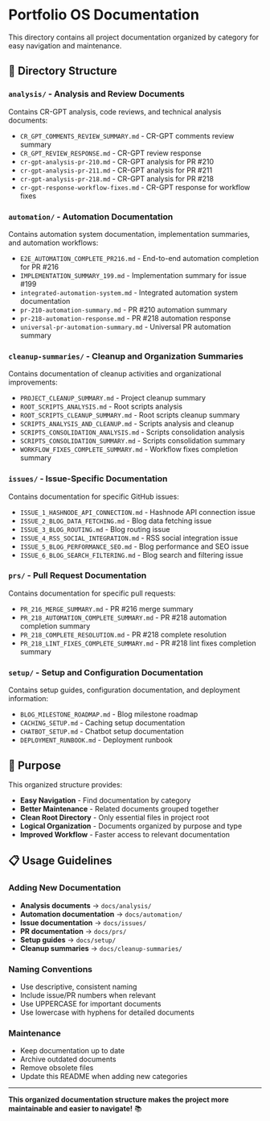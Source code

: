 # Portfolio OS Documentation

This directory contains all project documentation organized by category for easy navigation and maintenance.

## 📁 **Directory Structure**

### **`analysis/`** - Analysis and Review Documents
Contains CR-GPT analysis, code reviews, and technical analysis documents:
- `CR_GPT_COMMENTS_REVIEW_SUMMARY.md` - CR-GPT comments review summary
- `CR_GPT_REVIEW_RESPONSE.md` - CR-GPT review response
- `cr-gpt-analysis-pr-210.md` - CR-GPT analysis for PR #210
- `cr-gpt-analysis-pr-211.md` - CR-GPT analysis for PR #211
- `cr-gpt-analysis-pr-218.md` - CR-GPT analysis for PR #218
- `cr-gpt-response-workflow-fixes.md` - CR-GPT response for workflow fixes

### **`automation/`** - Automation Documentation
Contains automation system documentation, implementation summaries, and automation workflows:
- `E2E_AUTOMATION_COMPLETE_PR216.md` - End-to-end automation completion for PR #216
- `IMPLEMENTATION_SUMMARY_199.md` - Implementation summary for issue #199
- `integrated-automation-system.md` - Integrated automation system documentation
- `pr-210-automation-summary.md` - PR #210 automation summary
- `pr-218-automation-response.md` - PR #218 automation response
- `universal-pr-automation-summary.md` - Universal PR automation summary

### **`cleanup-summaries/`** - Cleanup and Organization Summaries
Contains documentation of cleanup activities and organizational improvements:
- `PROJECT_CLEANUP_SUMMARY.md` - Project cleanup summary
- `ROOT_SCRIPTS_ANALYSIS.md` - Root scripts analysis
- `ROOT_SCRIPTS_CLEANUP_SUMMARY.md` - Root scripts cleanup summary
- `SCRIPTS_ANALYSIS_AND_CLEANUP.md` - Scripts analysis and cleanup
- `SCRIPTS_CONSOLIDATION_ANALYSIS.md` - Scripts consolidation analysis
- `SCRIPTS_CONSOLIDATION_SUMMARY.md` - Scripts consolidation summary
- `WORKFLOW_FIXES_COMPLETE_SUMMARY.md` - Workflow fixes completion summary

### **`issues/`** - Issue-Specific Documentation
Contains documentation for specific GitHub issues:
- `ISSUE_1_HASHNODE_API_CONNECTION.md` - Hashnode API connection issue
- `ISSUE_2_BLOG_DATA_FETCHING.md` - Blog data fetching issue
- `ISSUE_3_BLOG_ROUTING.md` - Blog routing issue
- `ISSUE_4_RSS_SOCIAL_INTEGRATION.md` - RSS social integration issue
- `ISSUE_5_BLOG_PERFORMANCE_SEO.md` - Blog performance and SEO issue
- `ISSUE_6_BLOG_SEARCH_FILTERING.md` - Blog search and filtering issue

### **`prs/`** - Pull Request Documentation
Contains documentation for specific pull requests:
- `PR_216_MERGE_SUMMARY.md` - PR #216 merge summary
- `PR_218_AUTOMATION_COMPLETE_SUMMARY.md` - PR #218 automation completion summary
- `PR_218_COMPLETE_RESOLUTION.md` - PR #218 complete resolution
- `PR_218_LINT_FIXES_COMPLETE_SUMMARY.md` - PR #218 lint fixes completion summary

### **`setup/`** - Setup and Configuration Documentation
Contains setup guides, configuration documentation, and deployment information:
- `BLOG_MILESTONE_ROADMAP.md` - Blog milestone roadmap
- `CACHING_SETUP.md` - Caching setup documentation
- `CHATBOT_SETUP.md` - Chatbot setup documentation
- `DEPLOYMENT_RUNBOOK.md` - Deployment runbook

## 🎯 **Purpose**

This organized structure provides:
- **Easy Navigation** - Find documentation by category
- **Better Maintenance** - Related documents grouped together
- **Clean Root Directory** - Only essential files in project root
- **Logical Organization** - Documents organized by purpose and type
- **Improved Workflow** - Faster access to relevant documentation

## 📋 **Usage Guidelines**

### **Adding New Documentation**
- **Analysis documents** → `docs/analysis/`
- **Automation documentation** → `docs/automation/`
- **Issue documentation** → `docs/issues/`
- **PR documentation** → `docs/prs/`
- **Setup guides** → `docs/setup/`
- **Cleanup summaries** → `docs/cleanup-summaries/`

### **Naming Conventions**
- Use descriptive, consistent naming
- Include issue/PR numbers when relevant
- Use UPPERCASE for important documents
- Use lowercase with hyphens for detailed documents

### **Maintenance**
- Keep documentation up to date
- Archive outdated documents
- Remove obsolete files
- Update this README when adding new categories

---

**This organized documentation structure makes the project more maintainable and easier to navigate!** 📚
